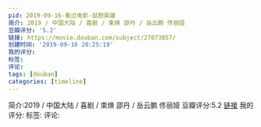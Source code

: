 ```yaml
---
pid: 2019-09-16-看过电影-鼠胆英雄
简介: 2019 / 中国大陆 / 喜剧 / 束焕 邵丹 / 岳云鹏 佟丽娅
豆瓣评分: '5.2'
链接: https://movie.douban.com/subject/27073057/
创建时间: '2019-09-16 20:25:19'
我的评分:
标签:
评论:
tags: [douban]
categories: [timeline]
---
```

简介:2019 / 中国大陆 / 喜剧 / 束焕 邵丹 / 岳云鹏 佟丽娅
豆瓣评分:5.2
[链接](https://movie.douban.com/subject/27073057/)
我的评分:
标签:
评论:
